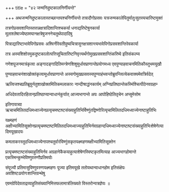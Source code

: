 +++
title = "४२ जन्मनिदुष्टकालनिर्णीयन्ते"

+++
अथजन्मनिदुष्टकालास्तच्छान्तयश्चनिर्णीयन्ते तत्रादौगोप्रसवः यत्रजन्मकालेपितुर्मातुःसुतस्यचारिष्टमुक्तं

तत्रगोप्रसवशान्तिस्तत्तन्नक्षत्रादिशान्तिश्चकर्या धनाद्यरिष्टेषुनकार्या मूलाश्लेषाज्येष्ठामघानक्षत्रेषुजननेचतुर्थपादादिषु

पित्राद्यारिष्टाभावेपिगोप्रसवः अश्विनीरेवतीपुष्यचित्रासुनक्षत्रशान्त्यभावेपिगोप्रसवशान्तिरेवकार्या

तत्र अस्यशिशोरमुकदुष्टकालोत्पत्तिसूचितारिष्टनिवृत्त्यर्थंगोमुखप्रसवशान्तिंकरिष्ये इतिसंकल्प्य

गणेशपूजनमात्रंकृत्वा अङ्गादङ्गादितिमन्त्रेणशिशुमूर्धावघ्राणान्तेप्रयोगमध्य एवपुण्याहवाचनमितिकौस्तुभमयूखौ

पुण्याहवाचनंशाखोक्तंकृत्वामूर्धावघ्राणान्ते अस्यगोमुखप्रसवस्यपुण्याहंभवन्तोब्रुवन्त्वित्येकवाक्यमेवत्रिर्वदेत्

ऋत्विजश्चप्रतिब्रूयुर्नतुशाखोक्तमितिकमलाकारः नान्दीश्राद्धंनकार्यम् अग्निप्रतिष्ठान्तेकस्मिंश्चित्पीठेनवग्रहान्‍

अधिदेवतादिरहितान्‌प्रतिष्ठाप्यान्वाधानंकुर्यात् आज्यभागान्ते अपः आपोहिष्ठेतितृचेन अप्सुमेसोम

इतिगायत्र्या ऋचाचमिलितदधिमध्वाज्येनप्रत्यृचमष्टाष्टसंख्याहुतिभिर्विष्णुंतद्विष्णोरित्यृचामिलितदधिमध्वाज्येनाष्टाहुतिभिः

यक्ष्महणं अक्षीभ्यामितिसूक्तेनप्रत्यृचमष्टाष्टमिलितदधिमध्वाज्याहुतिभिर्नवग्रहान्दधिमध्वाज्येनाष्टाष्टसंख्याहुतिभिःशेषेणेत्यादिमयूखादयः

कमलाकरस्तुदधिमध्वाज्येनापश्चतुर्वारंविष्णुंसकृतयक्ष्महणमक्षीभ्यामितिसूक्तेन

प्रत्यृचमष्टाष्टसंख्याहुतिभिर्नव अग्रहानेकैकयाहुत्याशेषेणस्विष्टकृतमित्याह आज्यभागहोमान्ते एकस्मिन्कुम्भेविष्णुवरुणौप्रतिमयोः

संपूज्यौ प्रतिमासुविष्णुवरुणयक्ष्महणः पूज्या इतिमयूखे ततोयथान्वाधानहोम इतिसंक्षेपः अवशिष्टःप्रयोगःशान्तिग्रन्थेषु

एवमग्रेपिदेवताद्रव्याहुतिसंख्यानिमित्तफलामात्रंलिख्यते विस्तरोन्यत्रज्ञेयः ॥
